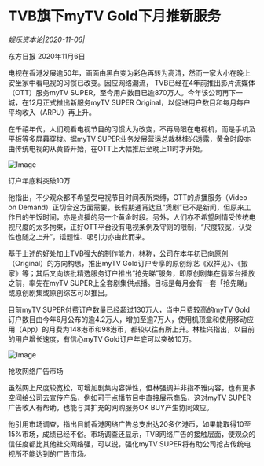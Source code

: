 # TVB旗下myTV Gold下月推新服务

*娱乐资本论|2020-11-06|*

东方日报 2020年11月6日

电视在香港发展逾50年，画面由黑白变为彩色再转为高清，然而一家大小在晚上安坐家中看电视的习惯已改变。因应网络潮流， TVB已经在4年前推出影片流媒体（OTT）服务myTV SUPER，至今用户数目已逾870万人。今年该公司再下一城，在12月正式推出新服务myTV SUPER Original，以促进用户数目和每月每户平均收入（ARPU）再上升。

在千禧年代，人们观看电视节目的习惯大为改变，不再局限在电视机，而是手机及平板等多屏幕穿梭。据myTV SUPER业务发展营运总裁林桂兴透露，黄金时段亦由传统电视的从黄昏开始，在OTT上大幅推后至晚上11时才开始。

![Image](http://static.ylzbl.com/uploads/ueditor/php/upload/image/20201106/1604660563110037.png)

订户年底料突破10万

他指出，不少观众都不希望受电视节目时间表所束缚，OTT的点播服务（Video on Demand）正切合这方面需要，长假期通宵达旦“煲剧”已不是新闻，但原来工作日的午饭时间，亦是点播的另一个黄金时段。另外，人们亦不希望剧情受传统电视尺度的太多拘束，正好OTT平台没有电视条例及守则的限制，“尺度较宽，认受性也随之上升”，话题性、吸引力亦由此而来。

基于上述的好处加上TVB强大的制作能力，林称，公司在本年初已向原创（Original）的方向构思，推出myTV Gold订户专享的原创综艺《双祥见》、《搬家》等；其后又向该批精选服务订户推出“抢先睇”服务，即原创剧集在翡翠台播放之前，率先在myTV SUPER上全套剧集供点播。目标是每月会有一套「抢先睇」或原创剧集或原创综艺可以推出。

目前myTV SUPER付费订户数量已经超过130万人，当中月费较高的myTV Gold订户数目由今年6月公布的逾4.2万人，增加至逾7万人，使用机顶盒和使用移动应用（App）的月费为148港币和98港币，都较以往有所上升。林桂兴指出，以目前的用户增长速度，有信心myTV Gold订户年底可以突破10万。

![Image](http://static.ylzbl.com/uploads/ueditor/php/upload/image/20201106/1604660562188961.png)

抢攻网络广告市场

虽然网上尺度较宽松，可增加剧集内容弹性，但林强调并非指不雅内容，也有更多空间给公司去宣传产品，例如可于点播节目中直接展示商品，这对myTV SUPER广告收入有帮助，也能与其扩充的网购服务OK BUY产生协同效应。

他引用市场调查，指出目前香港网络广告总支出达20多亿港币，如果能取得10至15%市场，成绩已经不俗。市场调查还显示，TVB网络广告的接触层面，使观众的信任度都比其他社交网络强，可以说，强化myTV SUPER将有助公司抢占传统电视所不能达到的广告市场。

